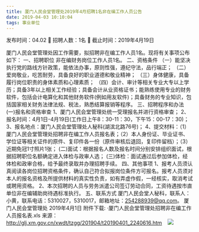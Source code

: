 ```yaml
---
title: 厦门人民会堂管理处2019年4月招聘1名非在编工作人员公告
date: 2019-04-03 10:10:04
tags: 事业单位
---
```

发布时间：04.02   🌟   招聘人数：1名   🌈   截止时间：2019年4月19日
<!-- more -->
厦门人民会堂管理处因工作需要，拟招聘非在编工作人员1名。现将有关事项公布如下：
一、招聘职位
非在编财务岗位工作人员1名。
二、资格条件
（一）能坚决执行党的路线方针政策，能依法办事，原则性强，遵纪守法，品行端正；
（二）爱岗敬业，吃苦耐劳，具备良好的职业道德和敬业精神；
（三）身体健康，具备履行岗位职责的身体素质和心理素质；
（四）会计、审计等相关专业大专以上学历；具备3年以上相关工作经验；具备会计从业资格证书；能熟练使用专业的财务软件，包括会计电算化和其他财务软件(例如用友软件)；具备财务的专业知识，包括国家相关财务法律法规、税法，熟悉结算报销等程序。
三、招聘程序和办法
(一)报名和资格审查
1、厦门人民会堂管理处统一受理报名并进行资格审查；
2、报名时间：4月1日-4月19日(工作日上午8：30-11：30，下午15：00-17：30)；
3、报名地点：厦门人民会堂管理处人秘科(湖滨北路76号)；
4、提交材料：（1）厦门人民会堂管理处招聘非在编工作人员报名表；（2）本人身份证、毕业证书、学位证等相关证件的原件、复印件各一份（原件审核后退回，复印件留档）；（3）近期免冠1寸照片1张；
(二)面试：根据报名人数及报名时间分别安排组织面试，根据招聘职位名额确定进入体检与政审人选；
(三)体检：面试通过后参加体检，经体检和政审合格，给予最终录取并办理招聘手续。
四、其他事项
1、报考人员须认真阅读各岗位招聘资格条件，确认自己符合拟报岗位条件方可报名。报考人员须对本人的报名资格及所提供材料的真实性负责，如有弄虚作假，一经核实，取消考试或聘用资格。
2、本次招聘的人员与劳务派遣公司签订劳动合同，工资待遇按市直单位非在编辅助岗待遇标准执行。
五、联系方式
厦门人民会堂人秘科，联系人：小黄，联系电话：5310027，5310017，邮箱地址：254288939@qq.com。
厦门人民会堂管理处
2019年4月1日
附件下载:
·厦门人民会堂管理处招聘非在编工作人员报名表.xls
来源：
http://glj.xm.gov.cn/xwdt/tzgg/201904/t20190401_2240616.htm
 
 ![](https://cdn.weiweiblog.cn/20181015134814.png)